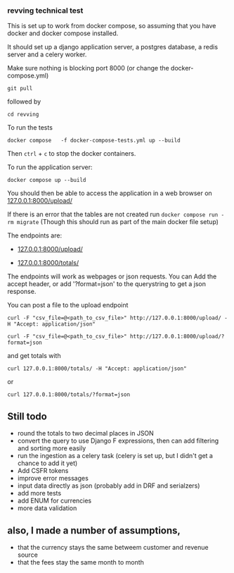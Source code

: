 ### revving technical test

This is set up to work from docker compose, so assuming that you  have docker and docker compose installed.

It should set up a django application server, a postgres database, a redis server and a celery worker. 

Make sure nothing is blocking port 8000 (or change the docker-compose.yml)

`git pull`

 followed by

```
cd revving
``` 

To run the tests 

```
docker compose   -f docker-compose-tests.yml up --build
```

Then `ctrl` + `c` to stop the docker containers.


To run the application server:

 ```
 docker compose up --build
 ``` 
 

You should then be able to access the application in a web browser on [127.0.0.1:8000/upload/](127.0.0.1:8000/upload/)


If there is an error that the tables are not created run
`docker compose run -rm migrate`
(Though this should run as part of the main docker file setup)

The endpoints are:

- [127.0.0.1:8000/upload/](127.0.0.1:8000/upload/)

- [127.0.0.1:8000/totals/](127.0.0.1:8000/totals/)

The endpoints will work as webpages or json requests. You can Add the accept header, or add '?format=json' 
to the querystring to get a json response.

You can post a file to the upload endpoint

`curl -F "csv_file=@<path_to_csv_file>" http://127.0.0.1:8000/upload/ -H "Accept: application/json"`

`curl -F "csv_file=@<path_to_csv_file>" http://127.0.0.1:8000/upload/?format=json`

and get totals with 

`curl 127.0.0.1:8000/totals/ -H "Accept: application/json"`

or 

`curl 127.0.0.1:8000/totals/?format=json` 



## Still todo 
- round the totals to two decimal places in JSON
- convert the query to use Django F expressions, then can add filtering and sorting more easily
- run the ingestion as a celery task (celery is set up, but I didn't get a chance to add it yet)
- Add CSFR tokens
- improve error messages
- input data directly as json (probably add in DRF and serialzers)
- add more tests
- add ENUM for currencies
- more data validation

## also, I made a number of assumptions, 
- that the currency stays the same betweem customer and revenue source
- that the fees stay the same month to month
 